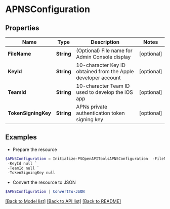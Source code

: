 # APNSConfiguration
## Properties

Name | Type | Description | Notes
------------ | ------------- | ------------- | -------------
**FileName** | **String** | (Optional) File name for Admin Console display | [optional] 
**KeyId** | **String** | 10-character Key ID obtained from the Apple developer account | [optional] 
**TeamId** | **String** | 10-character Team ID used to develop the iOS app | [optional] 
**TokenSigningKey** | **String** | APNs private authentication token signing key | [optional] 

## Examples

- Prepare the resource
```powershell
$APNSConfiguration = Initialize-PSOpenAPIToolsAPNSConfiguration  -FileName null `
 -KeyId null `
 -TeamId null `
 -TokenSigningKey null
```

- Convert the resource to JSON
```powershell
$APNSConfiguration | ConvertTo-JSON
```

[[Back to Model list]](../README.md#documentation-for-models) [[Back to API list]](../README.md#documentation-for-api-endpoints) [[Back to README]](../README.md)

